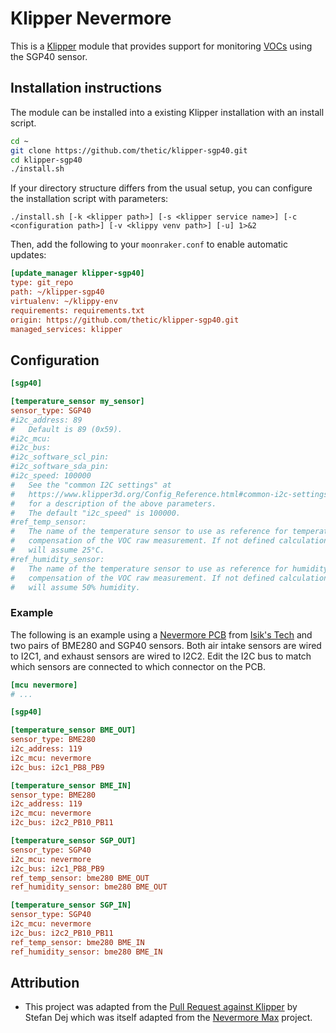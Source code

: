 # Klipper Nevermore

This is a [Klipper](https://www.klipper3d.org/) module that provides support for monitoring [VOCs](https://en.wikipedia.org/wiki/Volatile_organic_compound) using the SGP40 sensor.

## Installation instructions

The module can be installed into a existing Klipper installation with an install script.

```sh
cd ~
git clone https://github.com/thetic/klipper-sgp40.git
cd klipper-sgp40
./install.sh
```

If your directory structure differs from the usual setup,
you can configure the installation script with parameters:

```
./install.sh [-k <klipper path>] [-s <klipper service name>] [-c <configuration path>] [-v <klippy venv path>] [-u] 1>&2
```

Then, add the following to your `moonraker.conf` to enable automatic updates:

```ini
[update_manager klipper-sgp40]
type: git_repo
path: ~/klipper-sgp40
virtualenv: ~/klippy-env
requirements: requirements.txt
origin: https://github.com/thetic/klipper-sgp40.git
managed_services: klipper
```

## Configuration

```ini
[sgp40]

[temperature_sensor my_sensor]
sensor_type: SGP40
#i2c_address: 89
#   Default is 89 (0x59).
#i2c_mcu:
#i2c_bus:
#i2c_software_scl_pin:
#i2c_software_sda_pin:
#i2c_speed: 100000
#   See the "common I2C settings" at
#   https://www.klipper3d.org/Config_Reference.html#common-i2c-settings
#   for a description of the above parameters.
#   The default "i2c_speed" is 100000.
#ref_temp_sensor:
#   The name of the temperature sensor to use as reference for temperature
#   compensation of the VOC raw measurement. If not defined calculations
#   will assume 25°C.
#ref_humidity_sensor:
#   The name of the temperature sensor to use as reference for humidity
#   compensation of the VOC raw measurement. If not defined calculations
#   will assume 50% humidity.
```

### Example

The following is an example using a [Nevermore PCB](https://github.com/xbst/Nevermore-PCB/tree/master)
from [Isik's Tech](https://store.isiks.tech/collections/nevermore-electronics) and two pairs of BME280 and SGP40 sensors.
Both air intake sensors are wired to I2C1, and exhaust sensors are wired to I2C2.
Edit the I2C bus to match which sensors are connected to which connector on the PCB.

```ini
[mcu nevermore]
# ...

[sgp40]

[temperature_sensor BME_OUT]
sensor_type: BME280
i2c_address: 119
i2c_mcu: nevermore
i2c_bus: i2c1_PB8_PB9

[temperature_sensor BME_IN]
sensor_type: BME280
i2c_address: 119
i2c_mcu: nevermore
i2c_bus: i2c2_PB10_PB11

[temperature_sensor SGP_OUT]
sensor_type: SGP40
i2c_mcu: nevermore
i2c_bus: i2c1_PB8_PB9
ref_temp_sensor: bme280 BME_OUT
ref_humidity_sensor: bme280 BME_OUT

[temperature_sensor SGP_IN]
sensor_type: SGP40
i2c_mcu: nevermore
i2c_bus: i2c2_PB10_PB11
ref_temp_sensor: bme280 BME_IN
ref_humidity_sensor: bme280 BME_IN
```

## Attribution

- This project was adapted from the [Pull Request against Klipper](https://github.com/Klipper3d/klipper/pull/6738) by Stefan Dej
  which was itself adapted from the [Nevermore Max](https://github.com/nevermore3d/Nevermore_Max) project.
